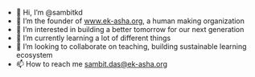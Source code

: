 - 👋 Hi, I’m @sambitkd
- 👀 I’m the founder of www.ek-asha.org, a human making organization
- 👀 I’m interested in building a better tomorrow for our next generation
- 🌱 I’m currently learning a lot of different things
- 💞️ I’m looking to collaborate on teaching, building sustainable learning ecosystem
- 📫 How to reach me sambit.das@ek-asha.org

<!---
sambitkd/sambitkd is a ✨ special ✨ repository because its `README.md` (this file) appears on your GitHub profile.
You can click the Preview link to take a look at your changes.
--->
